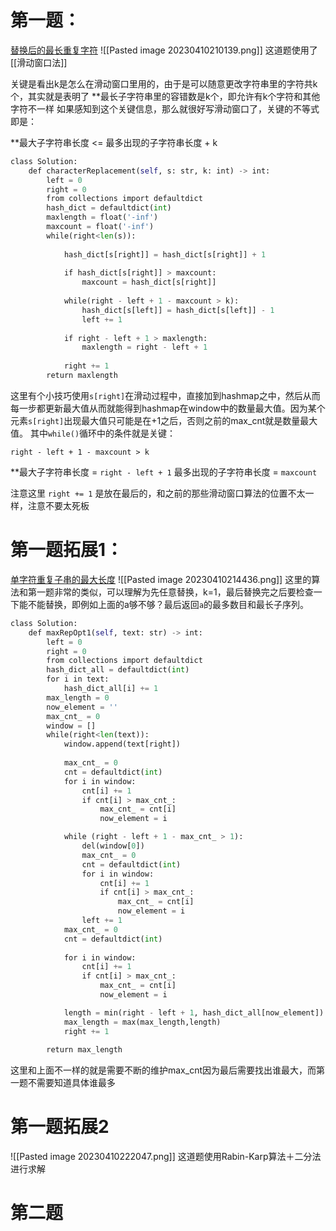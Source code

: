 # 第一题：
[替换后的最长重复字符](https://leetcode.cn/problems/longest-repeating-character-replacement/)
![[Pasted image 20230410210139.png]]
这道题使用了[[滑动窗口法]]

关键是看出k是怎么在滑动窗口里用的，由于是可以随意更改字符串里的字符共k个，其实就是表明了 **最长子字符串里的容错数是k个，即允许有k个字符和其他字符不一样 
如果感知到这个关键信息，那么就很好写滑动窗口了，关键的不等式即是：

**最大子字符串长度 <= 最多出现的子字符串长度 + k

```python
class Solution:
    def characterReplacement(self, s: str, k: int) -> int:
        left = 0
        right = 0
        from collections import defaultdict
        hash_dict = defaultdict(int)
        maxlength = float('-inf')
        maxcount = float('-inf')
        while(right<len(s)):
        
            hash_dict[s[right]] = hash_dict[s[right]] + 1
            
            if hash_dict[s[right]] > maxcount:
                maxcount = hash_dict[s[right]]
                
            while(right - left + 1 - maxcount > k):
                hash_dict[s[left]] = hash_dict[s[left]] - 1
                left += 1
                
            if right - left + 1 > maxlength:
                maxlength = right - left + 1
                
            right += 1
        return maxlength
```

这里有个小技巧使用`s[right]`在滑动过程中，直接加到hashmap之中，然后从而每一步都更新最大值从而就能得到hashmap在window中的数量最大值。因为某个元素`s[right]`出现最大值只可能是在+1之后，否则之前的max_cnt就是数量最大值。
其中`while()`循环中的条件就是关键：

`right - left + 1 - maxcount > k`

**最大子字符串长度 = `right - left + 1`
最多出现的子字符串长度 = `maxcount`

注意这里 `right += 1` 是放在最后的，和之前的那些滑动窗口算法的位置不太一样，注意不要太死板

# 第一题拓展1：
[单字符重复子串的最大长度](https://leetcode.cn/problems/swap-for-longest-repeated-character-substring/)
![[Pasted image 20230410214436.png]]
这里的算法和第一题非常的类似，可以理解为先任意替换，k=1，最后替换完之后要检查一下能不能替换，即例如上面的a够不够？最后返回`a`的最多数目和最长子序列。
```python
class Solution:
    def maxRepOpt1(self, text: str) -> int:
        left = 0
        right = 0
        from collections import defaultdict
        hash_dict_all = defaultdict(int)
        for i in text:
            hash_dict_all[i] += 1
        max_length = 0
        now_element = ''
        max_cnt_ = 0
        window = []
        while(right<len(text)):
            window.append(text[right])
            
            max_cnt_ = 0
            cnt = defaultdict(int)
            for i in window:
                cnt[i] += 1
                if cnt[i] > max_cnt_:
                    max_cnt_ = cnt[i]
                    now_element = i    

            while (right - left + 1 - max_cnt_ > 1):
                del(window[0])
                max_cnt_ = 0
                cnt = defaultdict(int)
                for i in window:
                    cnt[i] += 1
                    if cnt[i] > max_cnt_:
                        max_cnt_ = cnt[i]
                        now_element = i    
                left += 1
            max_cnt_ = 0
            cnt = defaultdict(int)
            
            for i in window:
                cnt[i] += 1
                if cnt[i] > max_cnt_:
                    max_cnt_ = cnt[i]
                    now_element = i       

            length = min(right - left + 1, hash_dict_all[now_element])
            max_length = max(max_length,length)
            right += 1
            
        return max_length
```
这里和上面不一样的就是需要不断的维护max_cnt因为最后需要找出谁最大，而第一题不需要知道具体谁最多

# 第一题拓展2
![[Pasted image 20230410222047.png]]
这道题使用Rabin-Karp算法＋二分法进行求解

# 第二题